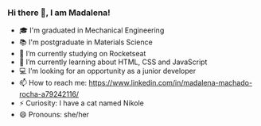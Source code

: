 ### Hi there 👋, I am Madalena!

<!--
**madalena-rocha/madalena-rocha** is a ✨ _special_ ✨ repository because its `README.md` (this file) appears on your GitHub profile.

Here are some ideas to get you started:

- 🔭 I’m currently working on ...
- 🌱 I’m currently learning about HTML, CSS and JavaScript
- 👯 I’m looking to collaborate on ...
- 🤔 I’m looking for help with ...
- 💬 Ask me about ...
- 📫 How to reach me: https://www.linkedin.com/in/madalena-machado-rocha-a79242116/
- 😄 Pronouns: she/her
- ⚡ Fun fact: ...
-->

- 🎓 I'm graduated in Mechanical Engineering
- 📚 I'm postgraduate in Materials Science
- 🚀 I’m currently studying on Rocketseat
- 📝 I’m currently learning about HTML, CSS and JavaScript
- 💻 I’m looking for an opportunity as a junior developer
- 📫 How to reach me: https://www.linkedin.com/in/madalena-machado-rocha-a79242116/
- ⚡ Curiosity: I have a cat named Nikole
- 😄 Pronouns: she/her
